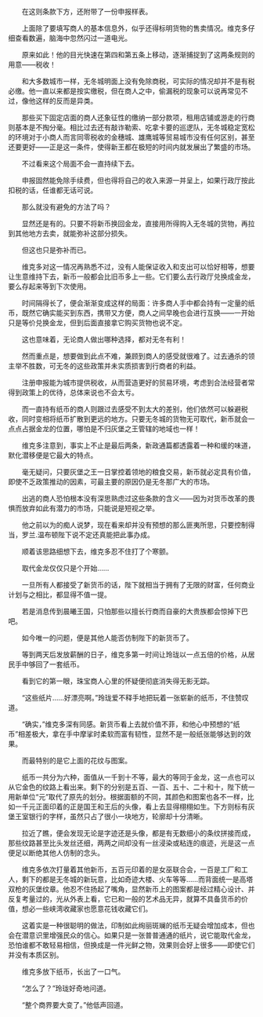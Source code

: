 　　在这则条款下方，还附带了一份申报样表。

　　上面除了要填写商人的基本信息外，似乎还得标明货物的售卖情况。维克多仔细查看数遍，脑海中忽然闪过一道电光。

　　原来如此！他的目光快速在第四和第五条上移动，逐渐捕捉到了这两条规则的用意——税收！

　　和大多数城市一样，无冬城明面上没有免除商税，可实际的情况却并不是有税必缴。他一直以来都是按实缴税，但在商人之中，偷漏税的现象可以说再常见不过，像他这样的反而是异类。

　　那些买下固定店面的商人还象征性的缴纳一部分款项，租用店铺或游走的行商则基本是不掏分毫。相比过去还有敲诈勒索、吃拿卡要的巡逻队，无冬城稳定宽松的环境对于小商人而言同零税收的金穗城、雄鹰城等贸易城市没有任何区别，甚至还要更好——正是这一条件，使得新王都在极短的时间内就发展出了繁盛的市场。

　　不过看来这个局面不会一直持续下去。

　　申报固然能免除手续费，但也得将自己的收入来源一并呈上，如果行政厅按此扣税的话，任谁都无话可说。

　　那么就没有避免的方法了吗？

　　显然还是有的。只要不将新币换回金龙，直接用所得购入无冬城的货物，再拉到其他地方去卖，就能弥补这部分损失。

　　但这也只是弥补而已。

　　维克多对这一情况再熟悉不过，没有人能保证收入和支出可以恰好相等，想要让生意维持下去，新币一般都会比旧币多上一些。它们要么去行政厅兑换成金龙，要么存起来等到下次使用。

　　时间隔得长了，便会渐渐变成这样的局面：许多商人手中都会持有一定量的纸币，既然它确实能买到东西，携带又方便，商人之间早晚也会进行互换——一开始只是等价兑换金龙，但到后面直接拿它购买货物也说不定。

　　这也意味着，无论商人做出哪种选择，都对无冬有利！

　　然而重点是，想要做到此点不难，兼顾到商人的感受就很难了。过去通杀的领主举不胜数，可无冬的这些政策并未实质损害到行商者的利益。

　　注册申报能为城市提供税收，从而营造更好的贸易环境，考虑到合法经营者常得到政策上的优待，总体来说也不会太亏。

　　而一直持有纸币的商人则跟过去感受不到太大的差别，他们依然可以躲避税收，同时变相将纸币扩散到更远的地方。只要无冬城的货物无可取代，新币就会一点点占据金龙的位置，哪怕是不归灰堡之王管辖的地域也一样！

　　维克多注意到，事实上不止是最后两条，新政通篇都透露着一种和缓的味道，默化潜移便是它最大的特点。

　　毫无疑问，只要灰堡之王一日掌控着领地的粮食交易，新币就必定具有价值，即使不乏政策推动的因素，可最主要的原因仍是无冬那广大的市场。

　　出逃的商人恐怕根本没有深思熟虑过这些条款的含义——因为对货币改革的畏惧而放弃如此有潜力的市场，只能说是短视之举。

　　他之前以为的痴人说梦，现在看来却并没有预想的那么匪夷所思，只要控制得当，罗兰.温布顿陛下说不定还真能把此事办成。

　　顺着该思路细想下去，维克多忍不住打了个寒颤。

　　取代金龙仅仅只是个开始……

　　一旦所有人都接受了新货币的话，陛下就相当于拥有了无限的财富，任何商业计划与之相比，都显得不值一提。

　　若是消息传到晨曦王国，只怕那些以擅长行商而自豪的大贵族都会惊掉下巴吧。

　　如今唯一的问题，便是其他人能否仿制陛下的新货币了。

　　等到两天后发放薪酬的日子，维克多第一时间让玲珑以一点五倍的价格，从居民手中够回了一套纸币。

　　看到它的第一眼，珠宝商人心里的怀疑便彻底消失得无影无踪。

　　“这些纸片……好漂亮啊。”玲珑爱不释手地把玩着一张崭新的纸币，不住赞叹道。

　　“确实，”维克多深有同感。新货币看上去就价值不菲，和他心中预想的“纸币”相差极大，拿在手中摩挲时柔软而富有韧性，显然不是一般纸张能够达到的效果。

　　而最特别的是它上面的花纹与图案。

　　纸币一共分为六种，面值从一千到十不等，最大的等同于金龙，这一点也可以从它金色的纹路上看出来。剩下的分别是五百、一百、五十、二十和十，陛下统一用新单位“元”取代了原先的划分。根据面额的不同，其颜色和图案也各不一样，比如一千元正面印着的正是国王和王后的头像，看上去显得栩栩如生。下方则标有灰堡王室银行的字样，虽然只占了很小一块地方，轮廓却十分清晰。

　　拉近了瞧，便会发现无论是字迹还是头像，都是有无数细小的条纹拼接而成，那些纹路甚至比头发丝还细，两两之间却没有一丝浸染或粘连的痕迹，光是这一点便足以断绝其他人仿制的念头。

　　维克多依次打量着其他新币，五百元印着的是女巫联合会，一百是工厂和工人，剩下的都是无冬城的新玩意，比如奇迹大楼、火车等等……而背面统一是高塔双枪的灰堡纹章。他忍不住扬起了嘴角，显然新币上的图案都是经过精心设计、并反复考量过的，光从外表上看，它已和一般的艺术品无异，就算不具备货币的价值，想必一些峡湾收藏家也愿意花钱收藏它们。

　　这着实是一种很聪明的做法，印制如此绚丽斑斓的纸币无疑会增加成本，但也会在潜意识里增强民众的信心。如果只是一张普普通通的纸片，说它能取代金龙，恐怕谁都不敢轻易相信，但换成是一件光鲜之物，效果则会好上很多——即使它们并没有本质区别。

　　维克多放下纸币，长出了一口气。

　　“怎么了？”玲珑好奇地问道。

　　“整个商界要大变了。”他低声回道。
